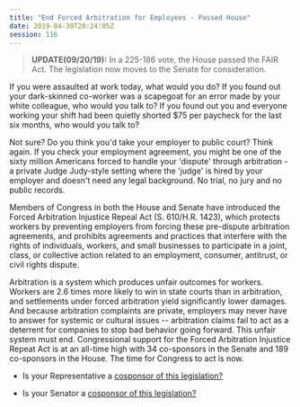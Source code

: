 ```yaml
---
title: "End Forced Arbitration for Employees - Passed House"
date: 2019-04-30T20:24:05Z
session: 116
---
```

>**UPDATE(09/20/19):** In a 225-186 vote, the House passed the FAIR Act. The legislation now moves to the Senate for consideration.  

If you were assaulted at work today, what would you do? If you found out your dark-skinned co-worker was a scapegoat for an error made by your white colleague, who would you talk to? If you found out you and everyone working your shift had been quietly shorted $75 per paycheck for the last six months, who would you talk to?

Not sure? Do you think you'd take your employer to public court? Think again. If you check your employment agreement, you might be one of the sixty million Americans forced to handle your 'dispute' through arbitration - a private Judge Judy-style setting where the 'judge' is hired by your employer and doesn't need any legal background. No trial, no jury and no public records.

Members of Congress in both the House and Senate have introduced the Forced Arbitration Injustice Repeal Act (S. 610/H.R. 1423), which protects workers by preventing employers from forcing these pre-dispute arbitration agreements, and prohibits agreements and practices that interfere with the rights of individuals, workers, and small businesses to participate in a joint, class, or collective action related to an employment, consumer, antitrust, or civil rights dispute.

Arbitration is a system which produces unfair outcomes for workers. Workers are 2.6 times more likely to win in state courts than in arbitration, and settlements under forced arbitration yield significantly lower damages. And because arbitration complaints are private, employers may never have to answer for systemic or cultural issues -- arbitration claims fail to act as a deterrent for companies to stop bad behavior going forward. This unfair system must end. Congressional support for the Forced Arbitration Injustice Repeat Act is at an all-time high with 34 co-sponsors in the Senate and 189 co-sponsors in the House. The time for Congress to act is now.


- Is your Representative a [cosponsor of this legislation?](https://www.congress.gov/bill/116th-congress/house-bill/1423/cosponsors)

- Is your Senator a [cosponsor of this legislation?](https://www.congress.gov/bill/116th-congress/senate-bill/610/cosponsors)
